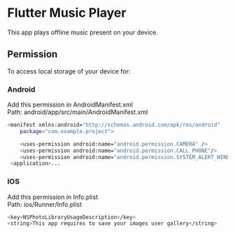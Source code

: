 
# Flutter Music Player 

This app plays offline music present on your device.


## Permission
To access local storage of your device for:
### Android
Add this permission in AndroidManifest.xml    
Path: android/app/src/main/AndroidManifest.xml
```bash
<manifest xmlns:android="http://schemas.android.com/apk/res/android"
    package="com.example.project">

    <uses-permission android:name="android.permission.CAMERA" />
    <uses-permission android:name="android.permission.CALL_PHONE"/>
    <uses-permission android:name="android.permission.SYSTEM_ALERT_WINDOW"/>
 <application>...
```
### IOS
Add this permission in Info.plist  
Path: ios/Runner/Info.plist
```bash
<key>NSPhotoLibraryUsageDescription</key>
<string>This app requires to save your images user gallery</string>
```

